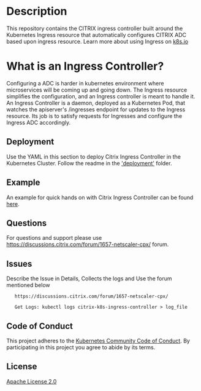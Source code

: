 # **Description**

This repository contains the CITRIX ingress controller built around the Kubernetes Ingress resource that automatically configures CITRIX ADC based upon ingress resource.
Learn more about using Ingress on [k8s.io](https://kubernetes.io/docs/concepts/services-networking/ingress/) 

# **What is an Ingress Controller?**

Configuring a  ADC is harder in kubernetes environment where microservices will be coming up and going down.
The Ingress resource simplifies the configuration, and an Ingress controller is meant to handle it.
An Ingress Controller is a daemon, deployed as a Kubernetes Pod, that watches the apiserver's /ingresses endpoint for updates to the Ingress resource. Its job is to satisfy requests for Ingresses  and configure the Ingress ADC accordingly.

## **Deployment** 
Use the YAML in this section to deploy Citrix Ingress Controller in the Kubernetes Cluster. Follow the readme in the ['deployment'](./deployment) folder. 

## **Example**
An example for quick hands on with Citrix Ingress Controller  can be found [here](./example). 

## **Questions**
For questions and support please use https://discussions.citrix.com/forum/1657-netscaler-cpx/ forum. 

## **Issues**
Describe the Issue in Details, Collects the logs and  Use the forum mentioned below
```
   https://discussions.citrix.com/forum/1657-netscaler-cpx/
  
   Get Logs: kubectl logs citrix-k8s-ingress-controller > log_file
```

## **Code of Conduct**
This project adheres to the [Kubernetes Community Code of Conduct](https://github.com/kubernetes/community/blob/master/code-of-conduct.md). By participating in this project you agree to abide by its terms.

## **License**
[Apache License 2.0](./license/LICENSE)
